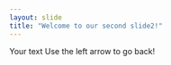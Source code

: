 ```yaml
---
layout: slide
title: "Welcome to our second slide2!"
---
```

Your text
Use the left arrow to go back!
